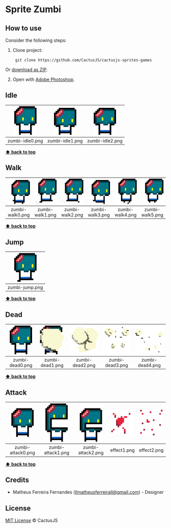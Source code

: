 # Sprite Zumbi

## How to use

Consider the following steps:

1. Clone project:

        git clone https://github.com/CactusJS/cactusjs-sprites-games
        
  Or [download as ZIP](https://github.com/CactusJS/cactusjs-sprites-games/archive/master.zip).

2. Open with [Adobe Photoshop](http://www.adobe.com/br/products/photoshop.html).

## Idle

| ![zumbi](https://raw.githubusercontent.com/CactusJS/cactusjs-sprites-games/master/Zumbi/Idle/zumbi-idle0.png) | ![zumbi](https://raw.githubusercontent.com/CactusJS/cactusjs-sprites-games/master/Zumbi/Idle/zumbi-idle1.png) | ![zumbi](https://raw.githubusercontent.com/CactusJS/cactusjs-sprites-games/master/Zumbi/Idle/zumbi-idle2.png) |
| :-----------------------------------------------------------------------------------------------------------: | :-----------------------------------------------------------------------------------------------------------: | :-----------------------------------------------------------------------------------------------------------: |
| zumbi-idle0.png                                                                                               | zumbi-idle1.png                                                                                               | zumbi-idle2.png                                                                                               |

**[⬆ back to top](#how-to-use)**

## Walk

| ![zumbi](https://raw.githubusercontent.com/CactusJS/cactusjs-sprites-games/master/Zumbi/Walk/zumbi-walk0.png) | ![zumbi](https://raw.githubusercontent.com/CactusJS/cactusjs-sprites-games/master/Zumbi/Walk/zumbi-walk1.png) | ![zumbi](https://raw.githubusercontent.com/CactusJS/cactusjs-sprites-games/master/Zumbi/Walk/zumbi-walk2.png) | ![zumbi](https://raw.githubusercontent.com/CactusJS/cactusjs-sprites-games/master/Zumbi/Walk/zumbi-walk3.png) | ![zumbi](https://raw.githubusercontent.com/CactusJS/cactusjs-sprites-games/master/Zumbi/Walk/zumbi-walk4.png) | ![zumbi](https://raw.githubusercontent.com/CactusJS/cactusjs-sprites-games/master/Zumbi/Walk/zumbi-walk5.png) |
| :-----------------------------------------------------------------------------------------------------------: | :-----------------------------------------------------------------------------------------------------------: | :-----------------------------------------------------------------------------------------------------------: | :-----------------------------------------------------------------------------------------------------------: | :-----------------------------------------------------------------------------------------------------------: | :-----------------------------------------------------------------------------------------------------------: |
| zumbi-walk0.png                                                                                               | zumbi-walk1.png                                                                                               | zumbi-walk2.png                                                                                               | zumbi-walk3.png                                                                                               | zumbi-walk4.png                                                                                               | zumbi-walk5.png                                                                                               |

**[⬆ back to top](#how-to-use)**

## Jump

| ![zumbi](https://raw.githubusercontent.com/CactusJS/cactusjs-sprites-games/master/Zumbi/Jump/zumbi-jump.png) |
| :----------------------------------------------------------------------------------------------------------: |
| zumbi-jump.png                                                                                               |

**[⬆ back to top](#how-to-use)**

## Dead

| ![zumbi](https://raw.githubusercontent.com/CactusJS/cactusjs-sprites-games/master/Zumbi/Dead/zumbi-dead0.png) | ![zumbi](https://raw.githubusercontent.com/CactusJS/cactusjs-sprites-games/master/Zumbi/Dead/zumbi-dead1.png) | ![zumbi](https://raw.githubusercontent.com/CactusJS/cactusjs-sprites-games/master/Zumbi/Dead/zumbi-dead2.png) | ![zumbi](https://raw.githubusercontent.com/CactusJS/cactusjs-sprites-games/master/Zumbi/Dead/zumbi-dead3.png) | ![zumbi](https://raw.githubusercontent.com/CactusJS/cactusjs-sprites-games/master/Zumbi/Dead/zumbi-dead4.png) |
| :-----------------------------------------------------------------------------------------------------------: | :-----------------------------------------------------------------------------------------------------------: | :-----------------------------------------------------------------------------------------------------------: | :-----------------------------------------------------------------------------------------------------------: | :-----------------------------------------------------------------------------------------------------------: |
| zumbi-dead0.png                                                                                               | zumbi-dead1.png                                                                                               | zumbi-dead2.png                                                                                               | zumbi-dead3.png                                                                                               | zumbi-dead4.png                                                                                               |

**[⬆ back to top](#how-to-use)**

## Attack

| ![zumbi](https://raw.githubusercontent.com/CactusJS/cactusjs-sprites-games/master/Zumbi/Attack/zumbi-attack0.png) | ![zumbi](https://raw.githubusercontent.com/CactusJS/cactusjs-sprites-games/master/Zumbi/Attack/zumbi-attack1.png) | ![zumbi](https://raw.githubusercontent.com/CactusJS/cactusjs-sprites-games/master/Zumbi/Attack/zumbi-attack2.png) | ![zumbi](https://raw.githubusercontent.com/CactusJS/cactusjs-sprites-games/master/Zumbi/Attack/Effect/effect1.png) | ![zumbi](https://raw.githubusercontent.com/CactusJS/cactusjs-sprites-games/master/Zumbi/Attack/Effect/effect2.png) |
| :---------------------------------------------------------------------------------------------------------------: | :---------------------------------------------------------------------------------------------------------------: | :---------------------------------------------------------------------------------------------------------------: | :----------------------------------------------------------------------------------------------------------------: | :----------------------------------------------------------------------------------------------------------------: |
| zumbi-attack0.png                                                                                                 | zumbi-attack1.png                                                                                                 | zumbi-attack2.png                                                                                                 | effect1.png                                                                                                        | effect2.png                                                                                                        |

**[⬆ back to top](#how-to-use)**

## Credits

* Matheus Ferreira Fernandes (<llmatheusferreirall@gmail.com>) - Designer

## License

[MIT License](http://cactusjs.mit-license.org) © CactusJS
